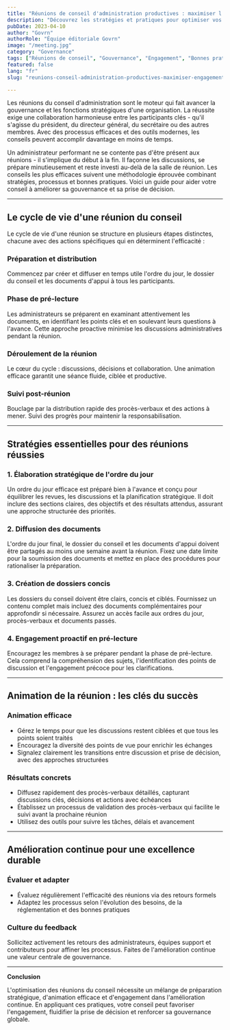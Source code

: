 ```yaml
---
title: "Réunions de conseil d'administration productives : maximiser l'engagement et les résultats"
description: "Découvrez les stratégies et pratiques pour optimiser vos réunions de conseil, de la préparation de l'ordre du jour aux résultats concrets, en assurant une collaboration fluide et une prise de décision éclairée."
pubDate: 2023-04-10
author: "Govrn"
authorRole: "Équipe éditoriale Govrn"
image: "/meeting.jpg"
category: "Governance"
tags: ["Réunions de conseil", "Gouvernance", "Engagement", "Bonnes pratiques"]
featured: false
lang: "fr"
slug: "reunions-conseil-administration-productives-maximiser-engagement"

---
```


Les réunions du conseil d'administration sont le moteur qui fait avancer la gouvernance et les fonctions stratégiques d'une organisation. La réussite exige une collaboration harmonieuse entre les participants clés - qu'il s'agisse du président, du directeur général, du secrétaire ou des autres membres. Avec des processus efficaces et des outils modernes, les conseils peuvent accomplir davantage en moins de temps.

Un administrateur performant ne se contente pas d'être présent aux réunions - il s'implique du début à la fin. Il façonne les discussions, se prépare minutieusement et reste investi au-delà de la salle de réunion. Les conseils les plus efficaces suivent une méthodologie éprouvée combinant stratégies, processus et bonnes pratiques. Voici un guide pour aider votre conseil à améliorer sa gouvernance et sa prise de décision.

---

## Le cycle de vie d'une réunion du conseil

Le cycle de vie d'une réunion se structure en plusieurs étapes distinctes, chacune avec des actions spécifiques qui en déterminent l'efficacité :

### Préparation et distribution  
Commencez par créer et diffuser en temps utile l'ordre du jour, le dossier du conseil et les documents d'appui à tous les participants.

### Phase de pré-lecture  
Les administrateurs se préparent en examinant attentivement les documents, en identifiant les points clés et en soulevant leurs questions à l'avance. Cette approche proactive minimise les discussions administratives pendant la réunion.

### Déroulement de la réunion  
Le cœur du cycle : discussions, décisions et collaboration. Une animation efficace garantit une séance fluide, ciblée et productive.

### Suivi post-réunion  
Bouclage par la distribution rapide des procès-verbaux et des actions à mener. Suivi des progrès pour maintenir la responsabilisation.

---

## Stratégies essentielles pour des réunions réussies

### 1. Élaboration stratégique de l'ordre du jour
Un ordre du jour efficace est préparé bien à l'avance et conçu pour équilibrer les revues, les discussions et la planification stratégique. Il doit inclure des sections claires, des objectifs et des résultats attendus, assurant une approche structurée des priorités.

### 2. Diffusion des documents
L'ordre du jour final, le dossier du conseil et les documents d'appui doivent être partagés au moins une semaine avant la réunion. Fixez une date limite pour la soumission des documents et mettez en place des procédures pour rationaliser la préparation.

### 3. Création de dossiers concis
Les dossiers du conseil doivent être clairs, concis et ciblés. Fournissez un contenu complet mais incluez des documents complémentaires pour approfondir si nécessaire. Assurez un accès facile aux ordres du jour, procès-verbaux et documents passés.

### 4. Engagement proactif en pré-lecture
Encouragez les membres à se préparer pendant la phase de pré-lecture. Cela comprend la compréhension des sujets, l'identification des points de discussion et l'engagement précoce pour les clarifications.

---

## Animation de la réunion : les clés du succès

### Animation efficace
- Gérez le temps pour que les discussions restent ciblées et que tous les points soient traités
- Encouragez la diversité des points de vue pour enrichir les échanges
- Signalez clairement les transitions entre discussion et prise de décision, avec des approches structurées

### Résultats concrets
- Diffusez rapidement des procès-verbaux détaillés, capturant discussions clés, décisions et actions avec échéances
- Établissez un processus de validation des procès-verbaux qui facilite le suivi avant la prochaine réunion
- Utilisez des outils pour suivre les tâches, délais et avancement

---

## Amélioration continue pour une excellence durable

### Évaluer et adapter
- Évaluez régulièrement l'efficacité des réunions via des retours formels
- Adaptez les processus selon l'évolution des besoins, de la réglementation et des bonnes pratiques

### Culture du feedback
Sollicitez activement les retours des administrateurs, équipes support et contributeurs pour affiner les processus. Faites de l'amélioration continue une valeur centrale de gouvernance.

---

**Conclusion**

L'optimisation des réunions du conseil nécessite un mélange de préparation stratégique, d'animation efficace et d'engagement dans l'amélioration continue. En appliquant ces pratiques, votre conseil peut favoriser l'engagement, fluidifier la prise de décision et renforcer sa gouvernance globale.